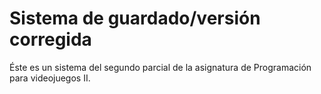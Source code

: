 # Sistema de guardado/versión corregida
 Éste es un sistema del segundo parcial de la asignatura de Programación para videojuegos II.
